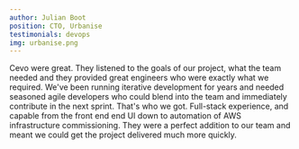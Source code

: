 ```yaml
---
author: Julian Boot
position: CTO, Urbanise
testimonials: devops
img: urbanise.png
---
```

Cevo were great. They listened to the goals of our project, what the team needed and they provided great engineers who were exactly what we required. We've been running iterative development for years and needed seasoned agile developers who could blend into the team and immediately contribute in the next sprint. That's who we got. Full-stack experience, and capable from the front end end UI down to automation of AWS infrastructure commissioning. They were a perfect addition to our team and meant we could get the project delivered much more quickly.
